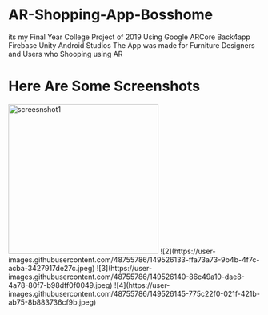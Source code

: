 # AR-Shopping-App-Bosshome
its my Final Year College Project of 2019
Using Google ARCore
Back4app
Firebase
Unity 
Android Studios
The App was made for Furniture Designers and Users who Shooping using AR



<h1>Here Are Some Screenshots</h1>
<img src="https://user-images.githubusercontent.com/48755786/149526133-ffa73a73-9b4b-4f7c-acba-3427917de27c.jpeg" alt="screesnshot1" width="300" height="auto" >
![2](https://user-images.githubusercontent.com/48755786/149526133-ffa73a73-9b4b-4f7c-acba-3427917de27c.jpeg)
![3](https://user-images.githubusercontent.com/48755786/149526140-86c49a10-dae8-4a78-80f7-b98dff0f0049.jpeg)
![4](https://user-images.githubusercontent.com/48755786/149526145-775c22f0-021f-421b-ab75-8b883736cf9b.jpeg)


